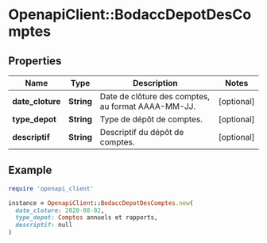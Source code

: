 # OpenapiClient::BodaccDepotDesComptes

## Properties

| Name | Type | Description | Notes |
| ---- | ---- | ----------- | ----- |
| **date_cloture** | **String** | Date de clôture des comptes, au format AAAA-MM-JJ. | [optional] |
| **type_depot** | **String** | Type de dépôt de comptes. | [optional] |
| **descriptif** | **String** | Descriptif du dépôt de comptes. | [optional] |

## Example

```ruby
require 'openapi_client'

instance = OpenapiClient::BodaccDepotDesComptes.new(
  date_cloture: 2020-08-02,
  type_depot: Comptes annuels et rapports,
  descriptif: null
)
```

